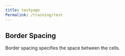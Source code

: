 ```yaml
---
title: testpage
Permalink: /training/test
---
```


<head>
<style>
table, th, td {
  padding: 10px;
}
table {
  border-spacing: 5px;
}
</style>
</head>
<body>

<h2>Border Spacing</h2>
<p>Border spacing specifies the space between the cells.</p>

<table style="width:100%">
  <tr style="background-color:rgb(205, 16, 65)>
    <th>Firstname123</th>
    <th>Lastname</th> 
    <th>Age</th>
  </tr>
  <tr>
    <td>Jill</td>
    <td>Smith</td>
    <td>50</td>
  </tr>
  <tr>
    <td>Eve</td>
    <td>Jackson</td>
    <td>94</td>
  </tr>
  <tr>
    <td>John</td>
    <td>Doe</td>
    <td>80</td>
  </tr>
</table>

<p><strong>Tip:</strong> Try to change the border-spacing to 5px.</p>

</body>
